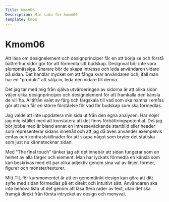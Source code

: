 ```yaml
---
Title: Kmom06
Description: Min sida för kmom06
Template: kmom
---
```


# Kmom06

Att läsa om designelement och designprinciper får en att börja se och förstå bättre hur sidor gör för att förmedla sitt budskap. Designval bör inte vara slumpmässiga. Snarare bör de skapa intresse och leda användaren vidare på sidan. Det handlar mycket om att fånga kvar användaren och, ifall man har en "produkt" att sälja in, leda den vidare till denna.

Det jag tar med mig från själva utvärderingen av sidorna är att olika sidor väljer olika designprinciper och designelement för att framkalla den känsla de vill ha. Alltifrån valet av färg och färgskala till vad som ska hamna i emfas gör att man får en större förståelse för vad för budskap som ska förmedlas.

Jag valde att inte uppdatera min sida utifrån den egna analysen. Här nöjer jag mig istället med att konstatera att det finns förbättringspotential. Det jag bör jobba med är bland annat en intresseväckande startbild eller header som representerar sidans innehåll och att jag då även använder exempelvis emfas och kontrastskillnader för att skapa något som bryter det statiska som just nu kännetecknar sidan.

Med "The final touch" tänker jag att det innebär att sidan fungerar som en helhet av alla färger och element. Man har lyckats förmedla en känsla som kan beskrivas med ett par olika adjektiv genom sina val av linjer, former, figurer och mönster/texturer.

Mitt TIL för kursmomentet är att en genomtänkt design kan göra att ditt syfte med sidan förmedlas på ett direkt och intuitivt sätt. Användaren ska inte behöva lista ut det genom att läsa flera rader av text, utan det ska framgå direkt från första intrycket av design och menyval.
